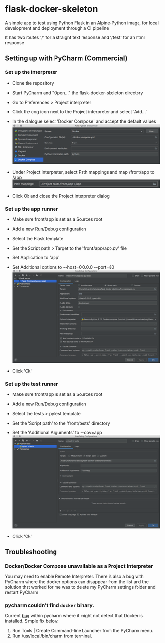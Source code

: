 # flask-docker-skeleton

A simple app to test using Python Flask in an Alpine-Python image, for local development and deployment through a CI pipeline

It has two routes '/' for a straight text response and '/test' for an html response

## Setting up with PyCharm (Commercial)

### Set up the interpreter

* Clone the repository
* Start PyCharm and "Open..." the flask-docker-skeleton directory
* Go to Preferences > Project interpreter
* Click the cog icon next to the Project interpreter and select 'Add...'
* In the dialogue select 'Docker Compose' and accept the default values
![Docker Compose Settings](readme_images/AddInterpreter.png)

* Under Project interpreter, select Path mappings and map /front/app to /app
![Path Mapping](readme_images/PathMapping.png)

* Click Ok and close the Project interpreter dialog

### Set up the app runner

* Make sure front/app is set as a Sources root
* Add a new Run/Debug configuration
* Select the Flask template
* Set the Script path > Target to the 'front/app/app.py' file
* Set Application to 'app'
* Set Additional options to --host=0.0.0.0 --port=80
![App Configuration](readme_images/AppConfiguration.png)

* Click 'Ok'

### Set up the test runner

* Make sure front/app is set as a Sources root
* Add a new Run/Debug configuration
* Select the tests > pytest template
* Set the 'Script path' to the 'front/tests' directory
* Set the 'Additional Arguments' to --cov=app
![Test Configuration](readme_images/TestConfiguration.png)

* Click 'Ok'

## Troubleshooting

### Docker/Docker Compose unavailable as a Project Interpreter

You may need to enable Remote Interpreter. There is also a bug with PyCharm where the docker options can disappear from the list and the solution that worked for me was to delete my PyCharm settings folder and restart PyCharm

### pycharm couldn't find `docker` binary.

Current [bug](https://youtrack.jetbrains.com/issue/PY-29342) within pycharm where it might not detect that Docker is installed. Simple fix below.

1. Run Tools | Create Command-line Launcher from the PyCharm menu.
2. Run /usr/local/bin/charm from terminal.
